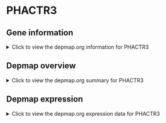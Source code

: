<h1>PHACTR3</h1>

<h2>Gene information</h2>
<details>
  <summary>Click to view the depmap.org information for PHACTR3</summary>
  <iframe src="https://depmap.org/portal/gene/PHACTR3?tab=about" style="border:none;width:100%;height:800px"></iframe>
</details>

<h2>Depmap overview</h2>
<details>
  <summary>Click to view the depmap.org summary for PHACTR3</summary>
  <iframe src="https://depmap.org/portal/gene/PHACTR3?tab=overview" style="border:none;width:100%;height:800px"></iframe>
</details>

<h2>Depmap expression</h2>
<details>
  <summary>Click to view the depmap.org expression data for PHACTR3</summary>
  <iframe src="https://depmap.org/portal/gene/PHACTR3?tab=characterization" style="border:none;width:100%;height:800px"></iframe>
</details>


<!--
<h2>Reactome Pathway diagram</h2>
PNAME
-->


